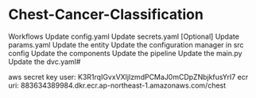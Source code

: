 # Chest-Cancer-Classification

Workflows
Update config.yaml
Update secrets.yaml [Optional]
Update params.yaml
Update the entity
Update the configuration manager in src config
Update the components
Update the pipeline
Update the main.py
Update the dvc.yaml#

aws secret key user: K3R1rqIGvxVXIjlzmdPCMaJ0mCDpZNbjkfusYrI7
ecr uri: 883634389984.dkr.ecr.ap-northeast-1.amazonaws.com/chest